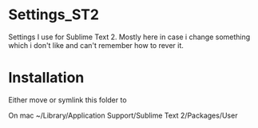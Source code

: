 Settings_ST2
============

Settings I use for Sublime Text 2. Mostly here in case i change something which i don't like and can't remember how to rever it. 

Installation
============

Either move or symlink this folder to

On mac 
~/Library/Application Support/Sublime Text 2/Packages/User

